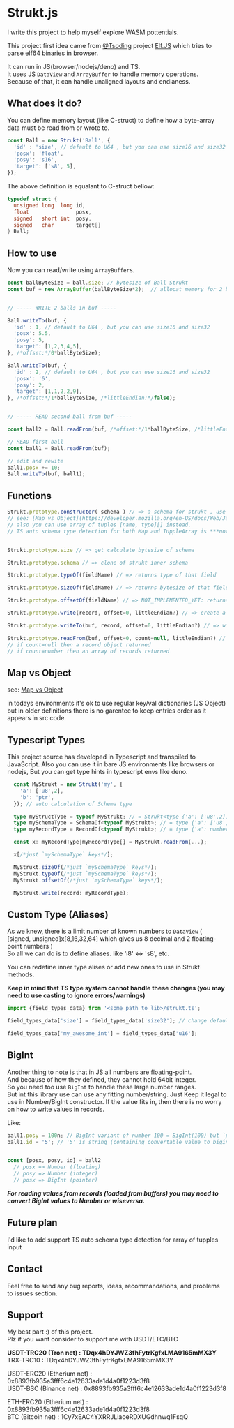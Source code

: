 # Strukt.js

I write this project to help myself explore WASM pottentials.

This project first idea came from [@Tsoding](https://github.com/tsoding) project [Elf.JS](https://github.com/tsoding/elf.js) which tries to parse elf64 binaries in browser.

It can run in JS(browser/nodejs/deno) and TS.
\
It uses JS `DataView` and `ArrayBuffer` to handle memory operations.
\
Because of that, it can handle unaligned layouts and endianess.

## What does it do?

You can define memory layout (like C-struct) to define how a byte-array data must be read from or wrote to.

```typescript
const Ball = new Strukt('Ball', {
  'id' : 'size', // default to U64 , but you can use size16 and size32
  'posx': 'float',
  'posy': 's16',
  'target': ['s8', 5],
});
```

The above definition is equalant to C-struct bellow:

```c
typedef struct {
  unsigned long  long id,
  float               posx,
  signed   short int  posy, 
  signed   char       target[]
} Ball;
```

## How to use

Now you can read/write using `ArrayBuffer`s.

```typescript
const ballByteSize = ball.size; // bytesize of Ball Strukt
const buf = new ArrayBuffer(ballByteSize*2);  // allocat memory for 2 ball obj


// ----- WRITE 2 balls in buf -----

Ball.writeTo(buf, {
  'id' : 1, // default to U64 , but you can use size16 and size32
  'posx': 5.5,
  'posy': 5,
  'target': [1,2,3,4,5],
}, /*offset:*/0*ballByteSize);

Ball.writeTo(buf, {
  'id' : 2, // default to U64 , but you can use size16 and size32
  'posx': '6',
  'posy': 2,
  'target': [1,1,2,2,9],
}, /*offset:*/1*ballByteSize, /*littleEndian:*/false);


// ----- READ second ball from buf -----

const ball2 = Ball.readFrom(buf, /*offset:*/1*ballByteSize, /*littleEndian:*/false);

// READ first ball
const ball1 = Ball.readFrom(buf);

// edit and rewite
ball1.posx += 10;
Ball.writeTo(buf, ball1);
```

## Functions

```typescript
Strukt.prototype.constructor( schema ) // => a schema for strukt , use Map in environments (like older browsers) to keep orders
// see: [Map vs Object](https://developer.mozilla.org/en-US/docs/Web/JavaScript/Reference/Global_Objects/Map#objects_vs._maps)
// also you can use array of tuples [name, type][] instead.
// TS auto schema type detection for both Map and TuppleArray is ***not*** supported


Strukt.prototype.size // => get calculate bytesize of schema

Strukt.prototype.schema // => clone of strukt inner schema

Strukt.prototype.typeOf(fieldName) // => returns type of that field

Strukt.prototype.sizeOf(fieldName) // => returns bytesize of that field

Strukt.prototype.offsetOf(fieldName) // => NOT_IMPLEMENTED_YET: returns bytesize offset from beginning of struct data

Strukt.prototype.write(record, offset=0, littleEndian?) // => create a new arrayBuffer with size of that record and `writeTo` it

Strukt.prototype.writeTo(buf, record, offset=0, littleEndian?) // => wites `record` data to `buf` start from `offset` with respect of `littleEndian`

Strukt.prototype.readFrom(buf, offset=0, count=null, littleEndian?) // => reads `count` records sequentialy from `buf`, 
// if count=null then a record object returned
// if count=number then an array of records returned
```

## Map vs Object

see: [Map vs Object](https://developer.mozilla.org/en-US/docs/Web/JavaScript/Reference/Global_Objects/Map#objects_vs._maps)

in todays environments it's ok to use regular key/val dictionaries (JS Object) but in older definitions there is no garentee to keep entries order as it appears in src code.

## Typescript Types

This project source has developed in Typescript and transpiled to JavaScript.
Also you can use it in bare JS environments like browsers or nodejs,
But you can get type hints in typescript envs like deno.

```Typescript
  const MyStrukt = new Strukt('my', {
    'a': ['u8',2],
    'b': 'ptr',
  }); // auto calculation of Schema type

  type myStructType = typeof MyStrukt; // = Strukt<type {'a': ['u8',2], 'b': 'ptr'}>
  type mySchemaType = SchemaOf<typeof MyStrukt>; // = type {'a': ['u8',2], 'b': 'ptr'}
  type myRecordType = RecordOf<typeof MyStrukt>; // = type {'a': number[], 'b': BigInt}

  const x: myRecordType|myRecordType[] = MyStrukt.readFrom(...);

  x[/*just `mySchemaType` keys*/];

  MyStrukt.sizeOf(/*just `mySchemaType` keys*/);
  MyStrukt.typeOf(/*just `mySchemaType` keys*/);
  MyStrukt.offsetOf(/*just `mySchemaType` keys*/);

  MyStrukt.write(record: myRecordType);
```

## Custom Type (Aliases)

As we knew, there is a limit number of known numbers to `DataView` ( [signed, unsigned]x[8,16,32,64] which gives us 8 decimal and 2 floating-point numbers )
\
So all we can do is to define aliases. like 'i8' <=> 's8', etc.

You can redefine inner type alises or add new ones to use in Strukt methods.

**Keep in mind that TS type system cannot handle these changes (you may need to use casting to ignore errors/warnings)**

```typescript
import {field_types_data} from '<some_path_to_lib>/strukt.ts';

field_types_data['size'] = field_types_data['size32']; // change default size type to use 32bit numbers

field_types_data['my_awesome_int'] = field_types_data['u16'];
```

## BigInt

Another thing to note is that in JS all numbers are floating-point.
\
And because of how they defined, they cannot hold 64bit integer.
\
So you need too use `BigInt` to handle these large number ranges.
\
But int this library use can use any fitting number/string.
Just Keep it legal to use in Number/BigInt constructor.
If the value fits in, then there is no worry on how to write values in records.

Like:
```typescript
ball1.posy = 100n; // BigInt variant of number 100 = BigInt(100) but `posy` needs a `Number`
ball1.id = '5'; // '5' is string (containing convertable value to bigint) but `id` type is `size <=> u64` which needs BigInt


const [posx, posy, id] = ball2
  // posx => Number (floating)
  // posy => Number (integer)
  // posx => BigInt (pointer)
```

***For reading values from records (loaded from buffers) you may need to convert BigInt values to Number or wiseversa.***

## Future plan

I'd like to add support TS auto schema type detection for array of tupples input

## Contact

Feel free to send any bug reports, ideas, recommandations, and problems to issues section.

## Support

My best part :) of this project.
\
Plz if you want consider to support me with USDT/ETC/BTC

**USDT-TRC20 (Tron net)   : TDqx4hDYJWZ3fhFytrKgfxLMA9165mMX3Y**
\
TRX-TRC10                 : TDqx4hDYJWZ3fhFytrKgfxLMA9165mMX3Y

USDT-ERC20 (Etherium net) : 0x8893fb935a3fff6c4e12633ade1d4a0f1223d3f8
\
USDT-BSC   (Binance net)  : 0x8893fb935a3fff6c4e12633ade1d4a0f1223d3f8

ETH-ERC20  (Etherium net) : 0x8893fb935a3fff6c4e12633ade1d4a0f1223d3f8
\
BTC        (Bitcoin net)  : 1Cy7xEAC4YXRRJLiaoeRDXUGdhnwq1FsqQ


